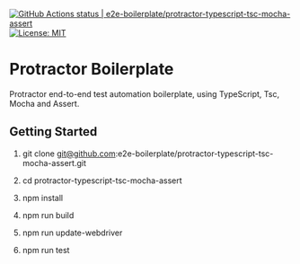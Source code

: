 [![GitHub Actions status | e2e-boilerplate/protractor-typescript-tsc-mocha-assert](https://github.com/e2e-boilerplate/protractor-typescript-tsc-mocha-assert/workflows/protractor-typescript-tsc-mocha-assert/badge.svg)](https://github.com/e2e-boilerplate/protractor-typescript-tsc-mocha-assert/actions?workflow=protractor-typescript-tsc-mocha-assert) [![License: MIT](https://img.shields.io/badge/License-MIT-yellow.svg)](https://opensource.org/licenses/MIT)

# Protractor Boilerplate

Protractor end-to-end test automation boilerplate, using TypeScript, Tsc, Mocha and Assert.

## Getting Started

1. git clone git@github.com:e2e-boilerplate/protractor-typescript-tsc-mocha-assert.git

2. cd protractor-typescript-tsc-mocha-assert

3. npm install

4. npm run build

5. npm run update-webdriver

6. npm run test

